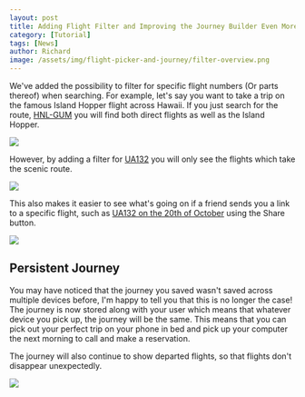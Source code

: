 ```yaml
---
layout: post
title: Adding Flight Filter and Improving the Journey Builder Even More
category: [Tutorial]
tags: [News]
author: Richard
image: /assets/img/flight-picker-and-journey/filter-overview.png
---
```


We've added the possibility to filter for specific flight numbers (Or parts thereof) when searching. For example, let's say you want to take a trip on the famous Island Hopper flight across Hawaii. If you just search for the route, [HNL-GUM](https://awardfares.com/search?HNL.GUM.) you will find both direct flights as well as the Island Hopper.

<img src="/assets/img/flight-picker-and-journey/island-hopper-no-filter.png" class="" />

However, by adding a filter for [UA132](https://awardfares.com/search?HNL.GUM.;f:UA132) you will only see the flights which take the scenic route.

<img src="/assets/img/flight-picker-and-journey/island-hopper-filter.png" class="" />

This also makes it easier to see what's going on if a friend sends you a link to a specific flight, such as [UA132 on the 20th of October](https://awardfares.com/search?HNL.GUM.2019-10-20;f:UA132) using the Share button.

<img src="/assets/img/flight-picker-and-journey/direct-link.png" class="" />

## Persistent Journey

You may have noticed that the journey you saved wasn't saved across multiple devices before, I'm happy to tell you that this is no longer the case! The journey is now stored along with your user which means that whatever device you pick up, the journey will be the same. This means that you can pick out your perfect trip on your phone in bed and pick up your computer the next morning to call and make a reservation.

The journey will also continue to show departed flights, so that flights don't disappear unexpectedly.

<img src="/assets/img/flight-picker-and-journey/departed-flight.png" class="" />
